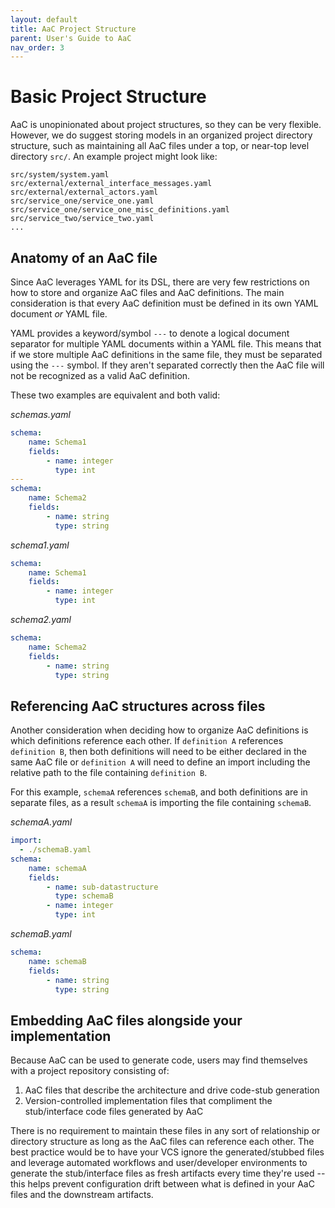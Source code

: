 ```yaml
---
layout: default
title: AaC Project Structure
parent: User's Guide to AaC
nav_order: 3
---
```

# Basic Project Structure
AaC is unopinionated about project structures, so they can be very flexible. However, we do suggest storing models in an organized project directory structure, such as maintaining all AaC files under a top, or near-top level directory `src/`. An example project might look like:
```
src/system/system.yaml
src/external/external_interface_messages.yaml
src/external/external_actors.yaml
src/service_one/service_one.yaml
src/service_one/service_one_misc_definitions.yaml
src/service_two/service_two.yaml
...
```

## Anatomy of an AaC file
Since AaC leverages YAML for its DSL, there are very few restrictions on how to store and organize AaC files and AaC definitions. The main consideration is that every AaC definition must be defined in its own YAML document _or_ YAML file.

YAML provides a keyword/symbol `---` to denote a logical document separator for multiple YAML documents within a YAML file. This means that if we store multiple AaC definitions in the same file, they must be separated using the `---` symbol. If they aren't separated correctly then the AaC file will not be recognized as a valid AaC definition.

These two examples are equivalent and both valid:

_schemas.yaml_
```yaml
schema:
    name: Schema1
    fields:
        - name: integer
          type: int
---
schema:
    name: Schema2
    fields:
        - name: string
          type: string
```

_schema1.yaml_
```yaml
schema:
    name: Schema1
    fields:
        - name: integer
          type: int
```

_schema2.yaml_
```yaml
schema:
    name: Schema2
    fields:
        - name: string
          type: string
```

## Referencing AaC structures across files
Another consideration when deciding how to organize AaC definitions is which definitions reference each other. If `definition A` references `definition B`, then both definitions will need to be either declared in the same AaC file or `definition A` will need to define an import including the relative path to the file containing `definition B`.

For this example, `schemaA` references `schemaB`, and both definitions are in separate files, as a result `schemaA` is importing the file containing `schemaB`.

_schemaA.yaml_
```yaml
import:
  - ./schemaB.yaml
schema:
    name: schemaA
    fields:
        - name: sub-datastructure
          type: schemaB
        - name: integer
          type: int
```
_schemaB.yaml_
```yaml
schema:
    name: schemaB
    fields:
        - name: string
          type: string
```

## Embedding AaC files alongside your implementation
Because AaC can be used to generate code, users may find themselves with a project repository consisting of:
1. AaC files that describe the architecture and drive code-stub generation
2. Version-controlled implementation files that compliment the stub/interface code files generated by AaC

There is no requirement to maintain these files in any sort of relationship or directory structure as long as the AaC files can reference each other. The best practice would be to have your VCS ignore the generated/stubbed files and leverage automated workflows and user/developer environments to generate the stub/interface files as fresh artifacts every time they're used -- this helps prevent configuration drift between what is defined in your AaC files and the downstream artifacts.
